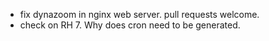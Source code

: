 
- fix dynazoom in nginx web server.  pull requests welcome.
- check on RH 7. Why does cron need to be generated.

